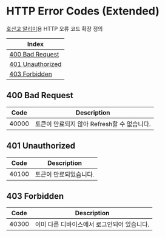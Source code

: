 # HTTP Error Codes (Extended)

[호산고 알리미](https://github.com/HosanDevLab/hosan_notice)용 HTTP 오류 코드 확장 정의

|                  Index                   |
|------------------------------------------|
| [400 Bad Request](#400-bad-request)      |
| [401 Unauthorized](#401-unauthorized)    |
| [403 Forbidden](#403-forbidden)          |

## 400 Bad Request
| Code  |               Description                |
|-------|------------------------------------------|
| 40000 | 토큰이 만료되지 않아 Refresh할 수 없습니다. |

## 401 Unauthorized
| Code  |               Description                |
|-------|------------------------------------------|
| 40100 | 토큰이 만료되었습니다.                     |

## 403 Forbidden
| Code  |               Description                |
|-------|------------------------------------------|
| 40300 | 이미 다른 디바이스에서 로그인되어 있습니다. |
